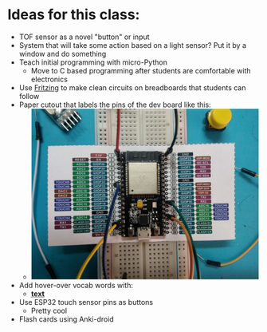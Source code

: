 # Ideas for this class:

- TOF sensor as a novel "button" or input
- System that will take some action based on a light sensor?  Put it by a window and do something
- Teach initial programming with micro-Python
  - Move to C based programming after students are comfortable with electronics
- Use [Fritzing](https://fritzing.org/learning/tutorials/building-circuit) to make clean circuits on breadboards that students can follow
- Paper cutout that labels the pins of the dev board like this:
  - ![dev_board_cutout](dev_board_overlay.png)
- Add hover-over vocab words with:
  - **<abbr title="hover-text">text</abbr>**
- Use ESP32 touch sensor pins as buttons
  - Pretty cool 
- Flash cards using Anki-droid